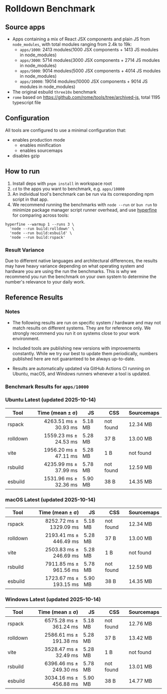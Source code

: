 # Rolldown Benchmark

## Source apps

- Apps containing a mix of React JSX components and plain JS from `node_modules`, with total modules ranging from 2.4k to 19k:
  - `apps/1000`: 2413 modules(1000 JSX components + 1413 JS modules in node_modules)
  - `apps/3000`: 5714 modules(3000 JSX components + 2714 JS modules in node_modules)
  - `apps/5000`: 9014 modules(5000 JSX components + 4014 JS modules in node_modules)
  - `apps/10000`: 19014 modules(10000 JSX components + 9014 JS modules in node_modules)
- The original esbuild `three10x` benchmark
- `rome` based on https://github.com/rome/tools/tree/archived-js, total 1195 typescript file

## Configuration

All tools are configured to use a minimal configuration that:
* enables production mode
    * enables minification
    * enables sourcemaps
* disables gzip

## How to run

1. Install deps with `pnpm install` in workspace root
2. `cd` to the apps you want to benchmark, e.g. `apps/10000`
3. An individual tool's benchmark can be run via its corresponding npm script in that app.
4. We recommend running the benchmarks with `node --run` or `bun run` to minimize package manager script runner overhead, and use [hyperfine](https://github.com/sharkdp/hyperfine) for comparing across tools:

  ```
  hyperfine --warmup 1 --runs 3 \
    'node --run build:rolldown' \
    'node --run build:esbuild' \
    'node --run build:rspack'
  ```

### Result Variance

Due to different native languages and architectural differences, the results may have heavy variance depending on what operating system and hardware you are using the run the benchmarks. This is why we recommend you run the benchmark on your own system to determine the number's relevance to your daily work.

## Reference Results

### Notes

- The following results are run on specific system / hardware and may not match results on different systems. They are for reference only. We strongly recommend you run it on systems close to your work environment.

- Included tools are publishing new versions with improvements constantly. While we try our best to update them periodically, numbers published here are not guaranteed to be always up-to-date.

- Results are automatically updated via GitHub Actions CI running on Ubuntu, macOS, and Windows runners whenever a tool is updated.

### Benchmark Results for `apps/10000`

<!-- BENCHMARK_START -->

### Ubuntu Latest (updated 2025-10-14)

| Tool     | Time (mean ± σ)           | JS      | CSS       | Sourcemaps |
| -------- | ------------------------: | ------- | --------- | ---------- |
| rspack   |    4263.51 ms ±  30.93 ms | 5.18 MB | not found | 12.34 MB   |
| rolldown |    1559.23 ms ±  24.53 ms | 5.28 MB | 37 B      | 13.00 MB   |
| vite     |    1956.20 ms ±  47.11 ms | 5.28 MB | 1 B       | not found  |
| rsbuild  |    4235.99 ms ±  37.99 ms | 5.78 MB | not found | 12.59 MB   |
| esbuild  |    1531.96 ms ±  32.36 ms | 5.90 MB | 38 B      | 14.35 MB   |


### macOS Latest (updated 2025-10-14)

| Tool     | Time (mean ± σ)           | JS      | CSS       | Sourcemaps |
| -------- | ------------------------: | ------- | --------- | ---------- |
| rspack   |   8252.72 ms ± 1329.09 ms | 5.18 MB | not found | 12.34 MB   |
| rolldown |    2193.41 ms ± 446.49 ms | 5.28 MB | 37 B      | 13.00 MB   |
| vite     |    2503.83 ms ± 246.69 ms | 5.28 MB | 1 B       | not found  |
| rsbuild  |    7911.85 ms ± 961.56 ms | 5.78 MB | not found | 12.59 MB   |
| esbuild  |    1723.67 ms ± 193.15 ms | 5.90 MB | 38 B      | 14.35 MB   |


### Windows Latest (updated 2025-10-14)

| Tool     | Time (mean ± σ)           | JS      | CSS       | Sourcemaps |
| -------- | ------------------------: | ------- | --------- | ---------- |
| rspack   |    6575.28 ms ± 361.24 ms | 5.18 MB | not found | 12.76 MB   |
| rolldown |    2586.61 ms ± 191.38 ms | 5.28 MB | 37 B      | 13.42 MB   |
| vite     |    3528.47 ms ±  32.49 ms | 5.28 MB | 1 B       | not found  |
| rsbuild  |    6396.46 ms ± 249.30 ms | 5.78 MB | not found | 13.01 MB   |
| esbuild  |    3034.16 ms ± 456.88 ms | 5.90 MB | 38 B      | 14.77 MB   |


<!-- BENCHMARK_END -->
